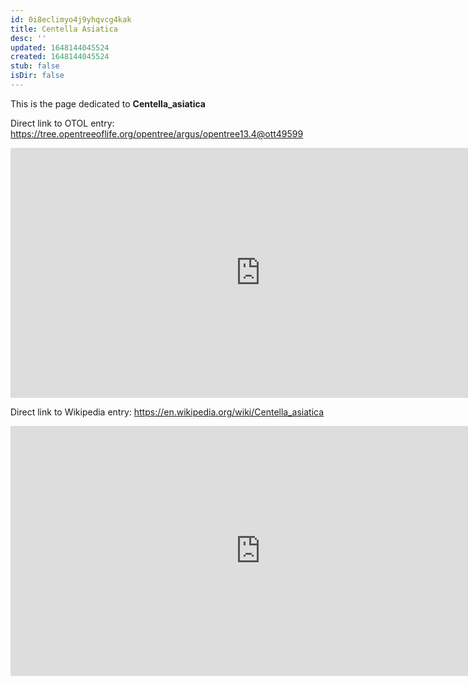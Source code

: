 ```yaml
---
id: 0i8eclimyo4j9yhqvcg4kak
title: Centella Asiatica
desc: ''
updated: 1648144045524
created: 1648144045524
stub: false
isDir: false
---
```

This is the page dedicated to **Centella_asiatica**


Direct link to OTOL entry: https://tree.opentreeoflife.org/opentree/argus/opentree13.4@ott49599



<html>
    <body>
    <iframe src="https://tree.opentreeoflife.org/opentree/argus/opentree13.4@ott49599"
    width="800" height="400" frameborder="0" allowfullscreen> </iframe>
    </body>
</html>
    


Direct link to Wikipedia entry: https://en.wikipedia.org/wiki/Centella_asiatica



<html>
    <body>
    <iframe src="https://en.wikipedia.org/wiki/Centella_asiatica"
    width="800" height="400" frameborder="0" allowfullscreen> </iframe>
    </body>
</html>
    
